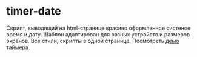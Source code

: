 # timer-date
Скрипт, выводящий на html-странице красиво оформленное систеное время и дату. Шаблон адаптирован для разных устройств и 
размеров экранов. Все стили, скрипты в одной странице. Посмотреть 
<a href="http://upbyte.net/demo/timer/timer.htm" target="_blank" title="Системный таймер" class="acronymlink">демо</a> таймера.
